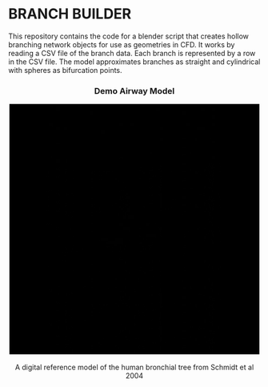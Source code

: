 # BRANCH BUILDER

This repository contains the code for a blender script that creates hollow branching network objects for use as geometries in CFD. It works by reading a CSV file of the branch data. Each branch is represented by a row in the CSV file. The model approximates branches as straight and cylindrical with spheres as bifurcation points. 

<div align="center" margin-top = "">
  <h3> Demo Airway Model</h3>
  <img src="Images/buildGenAnimation.gif" alt="drawing" width="500" margin-top = "100px"/>
  <p>A digital reference model of the human bronchial tree from Schmidt et al 2004</p>
</div>
